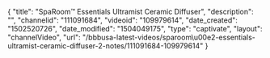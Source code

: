 {
    "title": "SpaRoom&trade; Essentials Ultramist Ceramic Diffuser",
    "description": "",
    "channelid": "111091684",
    "videoid": "109979614",
    "date_created": "1502520726",
    "date_modified": "1504049175",
    "type": "captivate",
    "layout": "channelVideo",
    "url": "\/bbbusa-latest-videos\/sparoom\u00e2-essentials-ultramist-ceramic-diffuser-2-notes\/111091684-109979614"
}